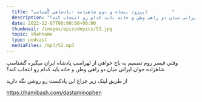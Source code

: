 ```yaml
---
  title: "اپیزود پنجاه و دوم شاهنامه -پادشاهی گُشتاسپ         "
  description: "وقتی قیصر روم تصمیم به باج خواهی از لهراسپ پادشاه ایران میگیره گشتاسپ شاهزاده جوان ایرانی میان دو راهی وطن و خانه باید کدام رو انتخاب کنه؟" 
  date: 2022-12-07T00:00:00+00:00
  thumbnail: /images/episodepics/52.jpg
  topic: shahname
  type: podcast
  mediaFiles: /mp3/52.mp3
---
```

وقتی قیصر روم تصمیم به باج خواهی از لهراسپ پادشاه ایران میگیره گشتاسپ شاهزاده جوان ایرانی میان دو راهی وطن و خانه باید کدام رو انتخاب کنه؟


از طریق لینک زیر چراغ این پادکست رو روشن نگه دارید

https://hamibash.com/dastaminophen